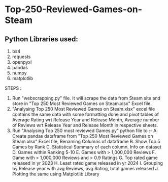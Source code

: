 # Top-250-Reviewed-Games-on-Steam

## Python Libraries used:
1. bs4
2. requests
3. openpyxl
4. pandas
5. numpy
6. matplotlib

STEPS :
1. Run "webscrapping.py" file. It will scrape the data from Steam site and store in "Top 250 Most Reviewed Games on Steam.xlsx" Excel file.
2. "Analysing Top 250 Most Reviewed Games on Steam.xlsx" excel file contains the same data with some formatting done and pivot tables of Average Rating wrt Release Year and Release Month, Average number of Reviews wrt Release Year and Release Month in respective sheets.
3. Run "Analysing Top 250 most reviewed Games.py" python file to :-
   A. Create pandas dataframe from "Top 250 Most Reviewed Games on Steam.xlsx" Excel file, Renaming Columns of dataframe
   B. Show Top 5 Games by Rank
   C. Statistical Summary of each column, Info on dataset
   D. Games within Ranking 5-10
   E. Games with > 1,000,000 Reviews
   F. Game with > 1,000,000 Reviews and > 0.9 Ratings
   G. Top rated game released in yr 2023
   H. Least rated game released in yr 2024
   I. Grouping by Release year with avg Reviews, avg Rating, total games released
   J. Plotting the same using Matplotlib Library
